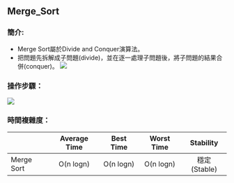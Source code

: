 ## Merge_Sort
### 簡介:
- Merge Sort屬於Divide and Conquer演算法。
- 把問題先拆解成子問題(divide)，並在逐一處理子問題後，將子問題的結果合併(conquer)。
![](https://github.com/ching-wen123/ching-wen/blob/master/Image/Merge_sort%E6%93%8D%E4%BD%9C.png)

### 操作步驟：
![](https://github.com/ching-wen123/ching-wen/blob/master/Image/merge_sort.png)

### 時間複雜度：

|                 |Average Time              |Best Time            |Worst Time           |Stability          |
|-----------------|:------------------------:|:-------------------:|:-------------------:|:-----------------:|               
|Merge Sort        |O(n logn)                 |O(n logn)            |O(n logn)            |穩定(Stable)     |  

